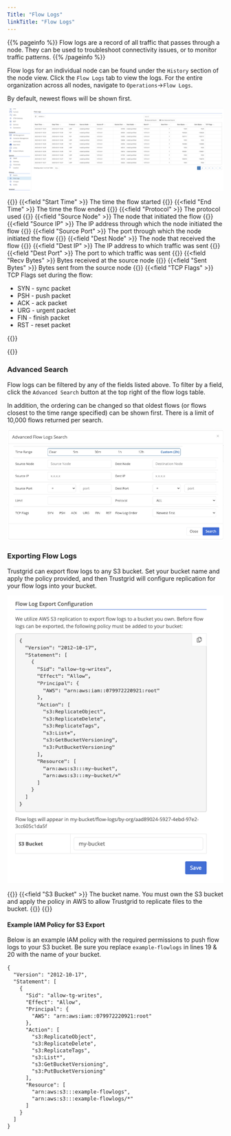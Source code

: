 ```yaml
---
Title: "Flow Logs"
linkTitle: "Flow Logs"
---
```


{{% pageinfo %}}
Flow logs are a record of all traffic that passes through a node. They can be used to troubleshoot connectivity issues, or to monitor traffic patterns.
{{% /pageinfo %}}

Flow logs for an individual node can be found under the `History` section of the node view. Click the `Flow Logs` tab to view the logs. For the entire organization across all nodes, navigate to `Operations`->`Flow Logs`.

By default, newest flows will be shown first.

![img](flow-logs-table.png)

{{<fields>}}
{{<field "Start Time" >}}
The time the flow started
{{</field >}}
{{<field "End Time" >}}
The time the flow ended
{{</field >}}
{{<field "Protocol" >}}
The protocol used
{{</field >}}
{{<field "Source Node" >}}
The node that initiated the flow
{{</field >}}
{{<field "Source IP" >}}
The IP address through which the node initiated the flow
{{</field >}}
{{<field "Source Port" >}}
The port through which the node initiated the flow
{{</field >}}
{{<field "Dest Node" >}}
The node that received the flow
{{</field >}}
{{<field "Dest IP" >}}
The IP address to which traffic was sent
{{</field >}}
{{<field "Dest Port" >}}
The port to which traffic was sent
{{</field >}}
{{<field "Recv Bytes" >}}
Bytes received at the source node
{{</field >}}
{{<field "Sent Bytes" >}}
Bytes sent from the source node
{{</field >}}
{{<field "TCP Flags" >}}
TCP Flags set during the flow:

- SYN - sync packet
- PSH - push packet
- ACK - ack packet
- URG - urgent packet
- FIN - finish packet
- RST - reset packet

{{</field >}}

{{</fields>}}

### Advanced Search

Flow logs can be filtered by any of the fields listed above. To filter by a field, click the `Advanced Search` button at the top right of the flow logs table.

In addition, the ordering can be changed so that oldest flows (or flows closest to the time range specified) can be shown first. There is a limit of 10,000 flows returned per search.

![img](advanced-search.png)

### Exporting Flow Logs

Trustgrid can export flow logs to any S3 bucket. Set your bucket name and apply the policy provided, and then Trustgrid will configure replication for your flow logs into your bucket.

![img](s3-export.png)

{{<fields>}}
{{<field "S3 Bucket" >}}
The bucket name. You must own the S3 bucket and apply the policy in AWS to allow Trustgrid to replicate files to the bucket.
{{</field >}}
{{</fields>}}

#### Example IAM Policy for S3 Export

Below is an example IAM policy with the required permissions to push flow logs to your S3 bucket. Be sure you replace `example-flowlogs` in lines 19 & 20 with the name of your bucket.

<pre class="line-numbers language-json" data-line="19-20">
<code>{
  "Version": "2012-10-17",
  "Statement": [
    {
      "Sid": "allow-tg-writes",
      "Effect": "Allow",
      "Principal": {
        "AWS": "arn:aws:iam::079972220921:root"
      },
      "Action": [
        "s3:ReplicateObject",
        "s3:ReplicateDelete",
        "s3:ReplicateTags",
        "s3:List*",
        "s3:GetBucketVersioning",
        "s3:PutBucketVersioning"
      ],
      "Resource": [
        "arn:aws:s3:::example-flowlogs",
        "arn:aws:s3:::example-flowlogs/*"
      ]
    }
  ]
}
</code></pre>
